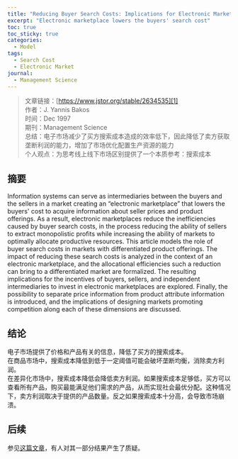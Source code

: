 ```yaml
---
title: "Reducing Buyer Search Costs: Implications for Electronic Marketplaces"
excerpt: "Electronic marketplace lowers the buyers' search cost"
toc: true
toc_sticky: true
categories:
  - Model
tags:
  - Search Cost
  - Electronic Market
journal:
  - Management Science
---
```


> 文章链接：[https://www.jstor.org/stable/2634535][1]  
> 作者：J. Yannis Bakos  
> 时间：Dec 1997  
> 期刊：Management Science  
> 总结：电子市场减少了买方搜索成本造成的效率低下，因此降低了卖方获取垄断利润的能力，增加了市场优化配置生产资源的能力  
> 个人观点：为思考线上线下市场区别提供了一个本质参考：搜索成本

## 摘要

Information systems can serve as intermediaries between the buyers and the sellers in a market creating an “electronic marketplace” that lowers the buyers' cost to acquire information about seller prices and product offerings. As a result, electronic marketplaces reduce the inefficiencies caused by buyer search costs, in the process reducing the ability of sellers to extract monopolistic profits while increasing the ability of markets to optimally allocate productive resources. This article models the role of buyer search costs in markets with differentiated product offerings. The impact of reducing these search costs is analyzed in the context of an electronic marketplace, and the allocational efficiencies such a reduction can bring to a differentiated market are formalized. The resulting implications for the incentives of buyers, sellers, and independent intermediaries to invest in electronic marketplaces are explored. Finally, the possibility to separate price information from product attribute information is introduced, and the implications of designing markets promoting competition along each of these dimensions are discussed.

## 结论

电子市场提供了价格和产品有关的信息，降低了买方的搜索成本。  
在商品市场中，搜索成本降低到低于一定阈值可能会破坏垄断均衡，消除卖方利润。  
在差异化市场中，搜索成本降低会降低卖方利润。如果搜索成本足够低，买方可以查看所有产品，购买最能满足他们需求的产品，从而实现社会最优分配。这种情况下，卖方利润取决于提供的产品数量。反之如果搜索成本十分高，会导致市场崩溃。  

## 后续

参见[这篇文章][2]，有人对其一部分结果产生了质疑。

[1]: https://www.jstor.org/stable/2634535
[2]: https://pubsonline.informs.org/doi/pdf/10.1287/mnsc.47.12.1727.10244
